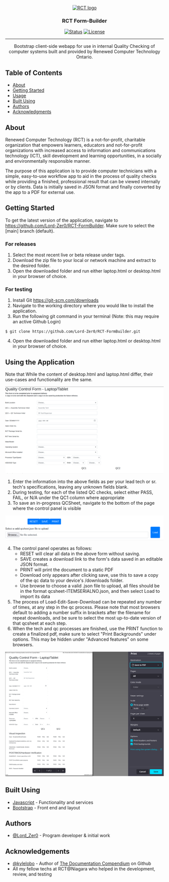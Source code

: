 <p align="center">
  <a href="" rel="noopener">
   <img width=600px height=200px src="https://rcto.wpengine.com/wp-content/uploads/2022/03/logo.png" alt="RCT logo"></a>
</p>

<h3 align="center">RCT Form-Builder</h3>

<div align="center">

  [![Status](https://img.shields.io/badge/status-active-success.svg)]()
  [![License](https://img.shields.io/badge/license-MIT-blue.svg)](/LICENSE)

</div>

---

<p align="center">
    Bootstrap client-side webapp for use in internal Quality Checking of computer systems built and provided by Renewed Computer Technology Ontario.
</p>

## Table of Contents
- [About](#about)
- [Getting Started](#getting_started)
- [Usage](#usage)
- [Built Using](#built_using)
- [Authors](#authors)
- [Acknowledgments](#acknowledgement)

## About <a name="about"></a>

Renewed Computer Technology (RCT) is a not-for-profit, charitable organization that empowers learners, educators and not-for-profit organizations with increased access to information and communications technology (ICT), skill development and learning opportunities, in a socially and environmentally responsible manner.

The purpose of this application is to provide computer technicians with a simple, easy-to-use workflow app to aid in the process of quality checks while providing a finished, professional result that can be viewed internally or by clients. Data is initially saved in JSON format and finally converted by the app to a PDF for external use.

## Getting Started <a name="getting_started"></a>
To get the latest version of the application, navigate to https://github.com/Lord-Zer0/RCT-FormBuilder. Make sure to select the [main] branch (default).

### For releases
1. Select the most recent live or beta release under tags.
2. Download the zip file to your local or network machine and extract to the desired folder.
3. Open the downloaded folder and run either laptop.html or desktop.html in your browser of choice.

### For testing
1. Install Git https://git-scm.com/downloads
2. Navigate to the working directory where you would like to install the application.
3. Run the following git command in your terminal (Note: this may require an active Github Login)
```
$ git clone https://github.com/Lord-Zer0/RCT-FormBuilder.git
```
4. Open the downloaded folder and run either laptop.html or desktop.html in your browser of choice.


## Using the Application <a name="usage"></a>
Note that While the content of desktop.html and laptop.html differ, their use-cases and functionality are the same.

![QC Form Laptop Sheet](resource/QCform_laptop_screen1.png)

1. Enter the information into the above fields as per your lead tech or sr. tech's specifications, leaving any unknown fields blank.
2. During testing, for each of the listed QC checks, select either PASS, FAIL, or N/A under the QC1 column where appropriate
3. To save an in-progress QCSheet, navigate to the bottom of the page where the control panel is visible

![QC Control Panel](resource/QCform_control_panel.png)

4. The control panel operates as follows:
    - RESET will clear all data in the above form without saving.
    - SAVE creates a download link to the form's data saved in an editable JSON format. 
    - PRINT will print the document to a static PDF
    - Download only appears after clicking save, use this to save a copy of the qc data to your device's /downloads folder.
    - Use browse to choose a valid .json file to upload, all files should be in the format qcsheet-ITEMSERIALNO.json, and then select Load to import its data
5. The process of Load-Edit-Save-Download can be repeated any number of times, at any step in the qc process. Please note that most browsers default to adding a number suffix in brackets after the filename for repeat downloads, and be sure to select the most up-to-date version of that qcsheet at each step.
6. When the tech and qc processes are finished, use the PRINT function to create a finalized pdf, make sure to select "Print Backgrounds" under options. This may be hidden under "Advanced features" on some browsers. 

![Print to PDF](resource/Print_PDF.png)

## Built Using <a name="built_using"></a>
- [Javascript](https://www.javascript.com/) - Functionality and services
- [Bootstrap](https://getbootstrap.com/) - Front end and layout

## Authors <a name="authors"></a>
- [@Lord_Zer0](https://github.com/Lord-Zer0) - Program developer & initial work

## Acknowledgements <a name="acknowledgement">
- [@kylelobo](https://github.com/kylelobo) - Author of [The Documentation Compendium](https://github.com/kylelobo/The-Documentation-Compendium) on Github
- All my fellow techs at RCT@Niagara who helped in the development, review, and testing
